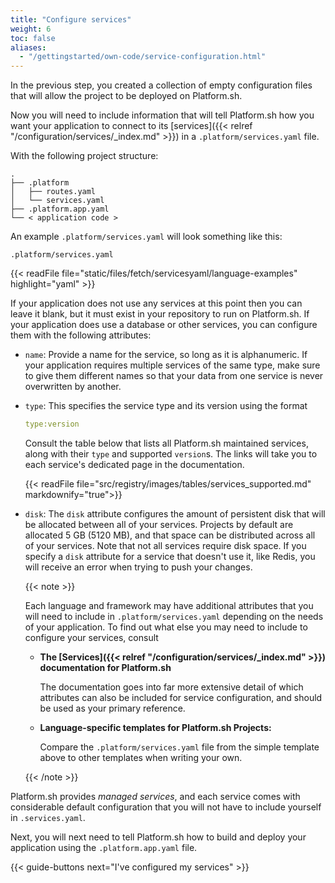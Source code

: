 ```yaml
---
title: "Configure services"
weight: 6
toc: false
aliases:
  - "/gettingstarted/own-code/service-configuration.html"
---
```


In the previous step, you created a collection of empty configuration files that will allow the project to be deployed on Platform.sh.

Now you will need to include information that will tell Platform.sh how you want your application to connect to its [services]({{< relref "/configuration/services/_index.md" >}}) in a `.platform/services.yaml` file.

With the following project structure:

```text
.
├── .platform
│   ├── routes.yaml
│   └── services.yaml
├── .platform.app.yaml
└── < application code >
```

An example `.platform/services.yaml` will look something like this:

`.platform/services.yaml`

{{< readFile file="static/files/fetch/servicesyaml/language-examples" highlight="yaml" >}}

If your application does not use any services at this point then you can leave it blank, but it must exist in your repository to run on Platform.sh. If your application does use a database or other services, you can configure them with the following attributes:

* `name`: Provide a name for the service, so long as it is alphanumeric. If your application requires multiple services of the same type, make sure to give them different names so that your data from one service is never overwritten by another.

* `type`: This specifies the service type and its version using the format

  ```yaml
  type:version
  ```

  Consult the table below that lists all Platform.sh maintained services, along with their `type` and supported `version`s. The links will take you to each service's dedicated page in the documentation.

  {{< readFile file="src/registry/images/tables/services_supported.md" markdownify="true">}}

* `disk`: The `disk` attribute configures the amount of persistent disk that will be allocated between all of your services. Projects by default are allocated 5 GB (5120 MB), and that space can be distributed across all of your services. Note that not all services require disk space. If you specify a `disk` attribute for a service that doesn't use it, like Redis, you will receive an error when trying to push your changes.

  {{< note >}}

  Each language and framework may have additional attributes that you will need to include in `.platform/services.yaml` depending on the needs of your application. To find out what else you may need to include to configure your services, consult

  * **The [Services]({{< relref "/configuration/services/_index.md" >}}) documentation for Platform.sh**

    The documentation goes into far more extensive detail of which attributes can also be included for service configuration, and should be used as your primary reference.

  * **Language-specific templates for Platform.sh Projects:**

    Compare the `.platform/services.yaml` file from the simple template above to other templates when writing your own.

  {{< /note >}}

Platform.sh provides _managed services_, and each service comes with considerable default configuration that you will not have to include yourself in `.services.yaml`.

Next, you will next need to tell Platform.sh how to build and deploy your application using the `.platform.app.yaml` file.

{{< guide-buttons next="I've configured my services" >}}
